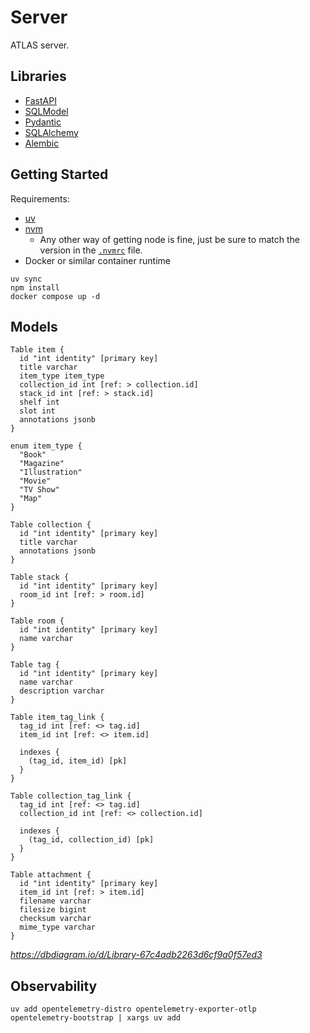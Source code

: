 # Server

ATLAS server.

## Libraries

- [FastAPI](https://fastapi.tiangolo.com)
- [SQLModel](https://sqlmodel.tiangolo.com)
- [Pydantic](https://docs.pydantic.dev/)
- [SQLAlchemy](https://www.sqlalchemy.org/)
- [Alembic](https://alembic.sqlalchemy.org/en/latest/)

## Getting Started

Requirements:

- [uv](https://docs.astral.sh/uv/)
- [nvm](https://github.com/nvm-sh/nvm)
  - Any other way of getting node is fine, just be sure to match the version in the [`.nvmrc`](./.nvmrc) file.
- Docker or similar container runtime

```shell
uv sync
npm install
docker compose up -d
```

## Models

```dbml
Table item {
  id "int identity" [primary key]
  title varchar
  item_type item_type
  collection_id int [ref: > collection.id]
  stack_id int [ref: > stack.id]
  shelf int
  slot int
  annotations jsonb
}

enum item_type {
  "Book"
  "Magazine"
  "Illustration"
  "Movie"
  "TV Show"
  "Map"
}

Table collection {
  id "int identity" [primary key]
  title varchar
  annotations jsonb
}

Table stack {
  id "int identity" [primary key]
  room_id int [ref: > room.id]
}

Table room {
  id "int identity" [primary key]
  name varchar
}

Table tag {
  id "int identity" [primary key]
  name varchar
  description varchar
}

Table item_tag_link {
  tag_id int [ref: <> tag.id]
  item_id int [ref: <> item.id]

  indexes {
    (tag_id, item_id) [pk]
  }
}

Table collection_tag_link {
  tag_id int [ref: <> tag.id]
  collection_id int [ref: <> collection.id]

  indexes {
    (tag_id, collection_id) [pk]
  }
}

Table attachment {
  id "int identity" [primary key]
  item_id int [ref: > item.id]
  filename varchar
  filesize bigint
  checksum varchar
  mime_type varchar
}
```

_<https://dbdiagram.io/d/Library-67c4adb2263d6cf9a0f57ed3>_

## Observability

```shell
uv add opentelemetry-distro opentelemetry-exporter-otlp
opentelemetry-bootstrap | xargs uv add
```

